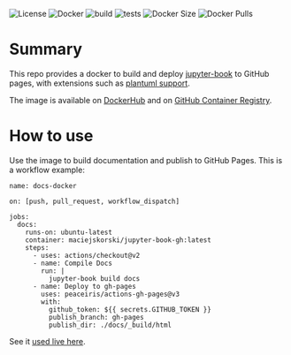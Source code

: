 ![License](https://img.shields.io/badge/License-Apache_2.0-blue.svg)
![Docker](https://img.shields.io/badge/dockerhub-images-important.svg?logo=LOGO)
![build](https://github.com/maciejskorski/jupyter-book-ghpages/actions/workflows/docker-image.yaml/badge.svg)
![tests](https://github.com/maciejskorski/jupyter-book-ghpages/workflows/docker-test-jupyterbook.yaml/badge.svg)
![Docker Size](https://img.shields.io/docker/image-size/maciejskorski/jupyter-book-gh)
![Docker Pulls](https://img.shields.io/docker/pulls/maciejskorski/jupyter-book-gh)

# Summary

This repo provides a docker to build and deploy [jupyter-book](https://jupyterbook.org/en/stable/intro.html) to GitHub pages, with extensions such as [plantuml support](https://www.plantuml.com/). 

The image is available on [DockerHub](https://hub.docker.com/r/maciejskorski/jupyter-book-gh) and on [GitHub Container Registry](???).

# How to use

Use the image to build documentation and publish to GitHub Pages. This is a workflow example:
```
name: docs-docker

on: [push, pull_request, workflow_dispatch]

jobs:
  docs:
    runs-on: ubuntu-latest
    container: maciejskorski/jupyter-book-gh:latest
    steps:
      - uses: actions/checkout@v2
      - name: Compile Docs
        run: |
          jupyter-book build docs
      - name: Deploy to gh-pages
        uses: peaceiris/actions-gh-pages@v3
        with:
          github_token: ${{ secrets.GITHUB_TOKEN }}
          publish_branch: gh-pages
          publish_dir: ./docs/_build/html
```

See it [used live here](https://maciejskorski.github.io/software_engineering/).